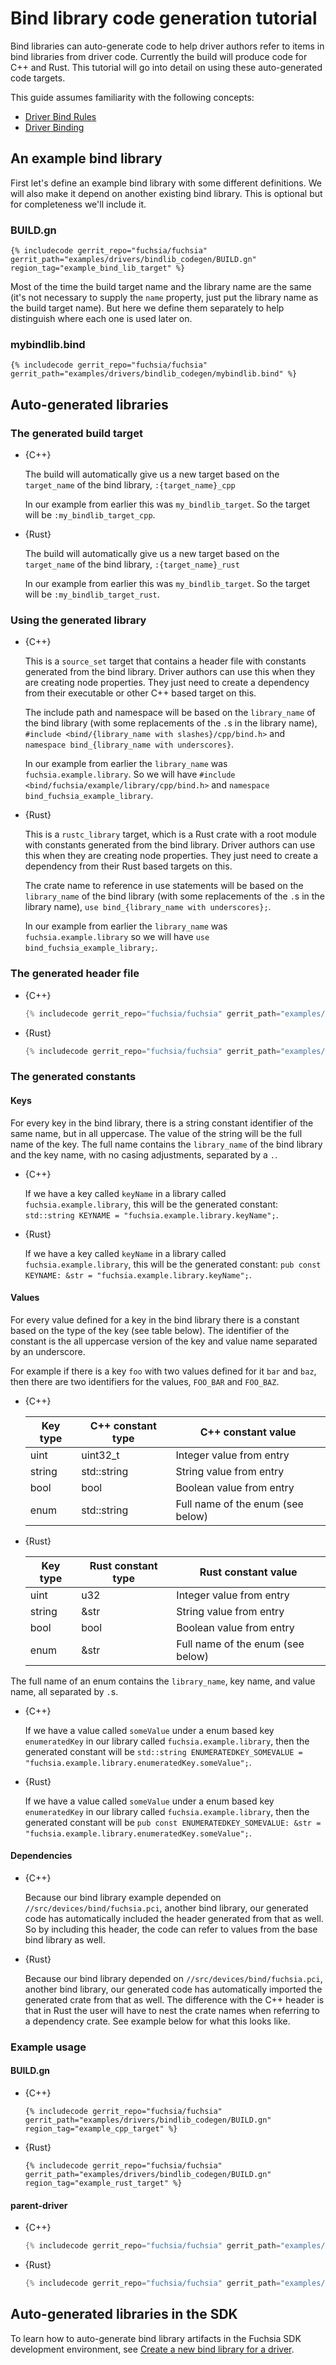 # Bind library code generation tutorial

Bind libraries can auto-generate code to help driver authors refer to items in
bind libraries from driver code. Currently the build will produce code for C++ and Rust.
This tutorial will go into detail on using these auto-generated code targets.

This guide assumes familiarity with the following concepts:

 * [Driver Bind Rules](/development/drivers/tutorials/bind-rules-tutorial.md)
 * [Driver Binding](/development/drivers/concepts/device_driver_model/driver-binding.md)

## An example bind library

First let's define an example bind library with some different definitions. We will also make it
depend on another existing bind library. This is optional but for completeness we'll include it.

### BUILD.gn

```gn {:.devsite-disable-click-to-copy}
{% includecode gerrit_repo="fuchsia/fuchsia" gerrit_path="examples/drivers/bindlib_codegen/BUILD.gn" region_tag="example_bind_lib_target" %}
```

Most of the time the build target name and the library name are the same (it's
not necessary to supply the `name` property, just put the library name as the build target name).
But here we define them separately to help distinguish where each one is used later on.

### mybindlib.bind

```none {:.devsite-disable-click-to-copy}
{% includecode gerrit_repo="fuchsia/fuchsia" gerrit_path="examples/drivers/bindlib_codegen/mybindlib.bind" %}
```

## Auto-generated libraries

### The generated build target

* {C++}

  The build will automatically give us a new target based on the `target_name` of the bind library,
  `:{target_name}_cpp`

  In our example from earlier this was `my_bindlib_target`. So the target will be
  `:my_bindlib_target_cpp`.

* {Rust}

  The build will automatically give us a new target based on the `target_name` of the bind library,
  `:{target_name}_rust`

  In our example from earlier this was `my_bindlib_target`. So the target will be
  `:my_bindlib_target_rust`.

### Using the generated library

* {C++}

  This is a `source_set` target that contains a header file with constants generated from the
  bind library. Driver authors can use this when they are creating node properties. They just need
  to create a dependency from their executable or other C++ based target on this.

  The include path and namespace will be based on the `library_name` of the bind library (with
  some replacements of the `.`s in the library name),
  `#include <bind/{library_name with slashes}/cpp/bind.h>` and
  `namespace bind_{library_name with underscores}`.

  In our example from earlier the `library_name` was `fuchsia.example.library`. So we will have
  `#include <bind/fuchsia/example/library/cpp/bind.h>` and `namespace bind_fuchsia_example_library`.

* {Rust}

  This is a `rustc_library` target, which is a Rust crate with a root module with constants
  generated from the bind library. Driver authors can use this when they are creating node
  properties. They just need to create a dependency from their Rust based targets on this.

  The crate name to reference in use statements will be based on the `library_name` of the
  bind library (with some replacements of the `.`s in the library name),
  `use bind_{library_name with underscores};`.

  In our example from earlier the `library_name` was `fuchsia.example.library` so we will have
  `use bind_fuchsia_example_library;`.

### The generated header file

* {C++}

  ```cpp {:.devsite-disable-click-to-copy}
  {% includecode gerrit_repo="fuchsia/fuchsia" gerrit_path="examples/drivers/bindlib_codegen/cpp_codegen.h.golden" exclude_regexp="// Copyright.*|// Use of.*|// found in.*" %}
  ```

* {Rust}

  ```rust {:.devsite-disable-click-to-copy}
  {% includecode gerrit_repo="fuchsia/fuchsia" gerrit_path="examples/drivers/bindlib_codegen/rust_codegen.rs.golden" exclude_regexp="// Copyright.*|// Use of.*|// found in.*" %}
  ```

### The generated constants

#### Keys

For every key in the bind library, there is a string constant identifier of the same name,
but in all uppercase. The value of the string will be the full name of the key.
The full name contains the `library_name` of the bind library and the key name, with no
casing adjustments, separated by a `.`.

* {C++}

  If we have a key called `keyName` in a library called `fuchsia.example.library`, this will be the
  generated constant: `std::string KEYNAME = "fuchsia.example.library.keyName";`.

* {Rust}

  If we have a key called `keyName` in a library called `fuchsia.example.library`, this will be the
  generated constant: `pub const KEYNAME: &str = "fuchsia.example.library.keyName";`.

#### Values

For every value defined for a key in the bind library there is a constant based on the type
of the key (see table below). The identifier of the constant is the all uppercase version of
the key and value name separated by an underscore.

For example if there is a key `foo` with two values defined for it `bar` and `baz`, then there are
two identifiers for the values, `FOO_BAR` and `FOO_BAZ`.

* {C++}

  Key type | C++ constant type | C++ constant value
  -------- | ----------------- | ------------------
  uint     | uint32_t          | Integer value from entry
  string   | std::string       | String value from entry
  bool     | bool              | Boolean value from entry
  enum     | std::string       | Full name of the enum (see below)

* {Rust}

  Key type | Rust constant type | Rust constant value
  -------- | ------------------ | ------------------
  uint     | u32                | Integer value from entry
  string   | &str               | String value from entry
  bool     | bool               | Boolean value from entry
  enum     | &str               | Full name of the enum (see below)


The full name of an enum contains the `library_name`, key name, and value name,
all separated by `.`s.

* {C++}

  If we have a value called `someValue` under a enum based key `enumeratedKey` in our library
  called `fuchsia.example.library`, then the generated constant will be
  `std::string ENUMERATEDKEY_SOMEVALUE = "fuchsia.example.library.enumeratedKey.someValue";`.

* {Rust}

  If we have a value called `someValue` under a enum based key `enumeratedKey` in our library
  called `fuchsia.example.library`, then the generated constant will be
  `pub const ENUMERATEDKEY_SOMEVALUE: &str = "fuchsia.example.library.enumeratedKey.someValue";`.

#### Dependencies

* {C++}

  Because our bind library example depended on `//src/devices/bind/fuchsia.pci`, another bind
  library, our generated code has automatically included the header generated from that as well.
  So by including this header, the code can refer to values from the base bind library as well.

* {Rust}

  Because our bind library depended on `//src/devices/bind/fuchsia.pci`, another bind
  library, our generated code has automatically imported the generated crate from that as well.
  The difference with the C++ header is that in Rust the user will have to nest the crate names
  when referring to a dependency crate. See example below for what this looks like.

### Example usage

#### BUILD.gn

* {C++}

  ```gn {:.devsite-disable-click-to-copy}
  {% includecode gerrit_repo="fuchsia/fuchsia" gerrit_path="examples/drivers/bindlib_codegen/BUILD.gn" region_tag="example_cpp_target" %}
  ```

* {Rust}

  ```gn {:.devsite-disable-click-to-copy}
  {% includecode gerrit_repo="fuchsia/fuchsia" gerrit_path="examples/drivers/bindlib_codegen/BUILD.gn" region_tag="example_rust_target" %}
  ```

#### parent-driver

* {C++}

  ```cpp {:.devsite-disable-click-to-copy}
  {% includecode gerrit_repo="fuchsia/fuchsia" gerrit_path="examples/drivers/bindlib_codegen/parent-driver.cc" region_tag="code" %}
  ```

* {Rust}

  ```rust {:.devsite-disable-click-to-copy}
  {% includecode gerrit_repo="fuchsia/fuchsia" gerrit_path="examples/drivers/bindlib_codegen/parent-driver.rs" region_tag="code" %}
  ```

## Auto-generated libraries in the SDK

To learn how to auto-generate bind library artifacts in the Fuchsia SDK
development environment, see
[Create a new bind library for a driver](/development/sdk/create-new-bind-library-for-driver.md).
